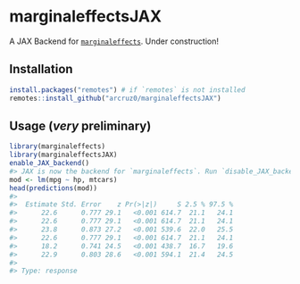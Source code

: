 # marginaleffectsJAX

A JAX Backend for [`marginaleffects`](https://github.com/vincentarelbundock/marginaleffects/). Under construction!

## Installation

``` r
install.packages("remotes") # if `remotes` is not installed
remotes::install_github("arcruz0/marginaleffectsJAX")
```
## Usage (*very* preliminary)

``` r
library(marginaleffects)
library(marginaleffectsJAX)
enable_JAX_backend()
#> JAX is now the backend for `marginaleffects`. Run `disable_JAX_backend()` to disable.
mod <- lm(mpg ~ hp, mtcars)
head(predictions(mod))
#> 
#>  Estimate Std. Error    z Pr(>|z|)     S 2.5 % 97.5 %
#>      22.6      0.777 29.1   <0.001 614.7  21.1   24.1
#>      22.6      0.777 29.1   <0.001 614.7  21.1   24.1
#>      23.8      0.873 27.2   <0.001 539.6  22.0   25.5
#>      22.6      0.777 29.1   <0.001 614.7  21.1   24.1
#>      18.2      0.741 24.5   <0.001 438.7  16.7   19.6
#>      22.9      0.803 28.6   <0.001 594.1  21.4   24.5
#> 
#> Type: response
```
